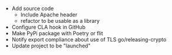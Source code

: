 * Add source code
  * Include Apache header
  * refactor to be usable as a library
* Configure CLA hook in GitHub
* Make PyPi package with Poetry or flit
* Notify export compliance about use of TLS go/releasing-crypto
* Update project to be "launched"
